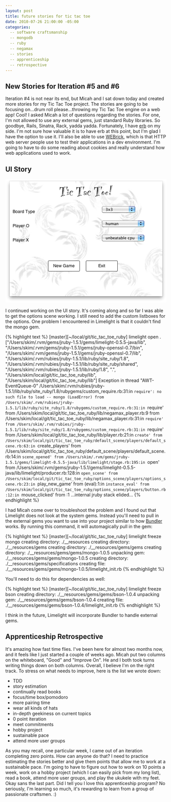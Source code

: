 ```yaml
---
layout: post
title: future stories for tic tac toe
date: 2010-07-26 21:00:00 -05:00
categories:
  -- software craftsmanship
  -- mongodb
  -- ruby
  -- negamax
  -- stories
  -- apprenticeship
  -- retrospective
---
```


## New Stories for Iteration #5 and #6

Iteration #4 is not near its end, but Micah and I sat down today and created more stories for my Tic Tac Toe project.  The stories are going to be focusing on...drum roll please...throwing my Tic Tac Toe engine on a web app!  Cool!  I asked Micah a lot of questions regarding the stories.  For one, I'm not allowed to use any external gems, just standard Ruby libraries.  So goodbye, Rails, Sinatra, Rack, yadda yadda.  Fortunately, I have [erb](http://en.wikipedia.org/wiki/ERuby) on my side.  I'm not sure how valuable it is to have erb at this point, but I'm glad I have the option to use it.  I'll also be able to use [WEBrick](http://en.wikipedia.org/wiki/WEBrick), which is that HTTP web server people use to test their applications in a dev environment.  I'm going to have to do some reading about cookies and really understand how web applications used to work. 

## UI Story

![TTT Options Scene](/images/ttt_options_scene.jpg)

I continued working on the UI story.  It's coming along and so far I was able to get the options scene working.  I still need to add the custom listboxes for the options.  One problem I encountered in Limelight is that it couldn't find the mongo gem.  

{% highlight text %}
[master][~/local/git/tic_tac_toe_ruby] limelight open .
["/Users/skim/.rvm/gems/jruby-1.5.1/gems/limelight-0.5.5-java/lib", "/Users/skim/.rvm/gems/jruby-1.5.1/gems/jruby-openssl-0.7/bin", "/Users/skim/.rvm/gems/jruby-1.5.1/gems/jruby-openssl-0.7/lib", "/Users/skim/.rvm/rubies/jruby-1.5.1/lib/ruby/site_ruby/1.8", "/Users/skim/.rvm/rubies/jruby-1.5.1/lib/ruby/site_ruby/shared", "/Users/skim/.rvm/rubies/jruby-1.5.1/lib/ruby/1.8", ".", "/Users/skim/local/git/tic_tac_toe_ruby/lib", "/Users/skim/local/git/tic_tac_toe_ruby/lib"]
Exception in thread "AWT-EventQueue-0" /Users/skim/.rvm/rubies/jruby-1.5.1/lib/ruby/site_ruby/1.8/rubygems/custom_require.rb:31:in `require': no such file to load -- mongo (LoadError)
	from /Users/skim/.rvm/rubies/jruby-1.5.1/lib/ruby/site_ruby/1.8/rubygems/custom_require.rb:31:in `require'
	from /Users/skim/local/git/tic_tac_toe_ruby/lib/negamax_player.rb:9
	from /Users/skim/local/git/tic_tac_toe_ruby/lib/negamax_player.rb:31:in `require'
	from /Users/skim/.rvm/rubies/jruby-1.5.1/lib/ruby/site_ruby/1.8/rubygems/custom_require.rb:31:in `require'
	from /Users/skim/local/git/tic_tac_toe_ruby/lib/player.rb:21:in `create'
	from /Users/skim/local/git/tic_tac_toe_ruby/default_scene/players/default_scene.rb:63:in `create_players'
	from /Users/skim/local/git/tic_tac_toe_ruby/default_scene/players/default_scene.rb:14:in `scene_opened'
	from /Users/skim/.rvm/gems/jruby-1.5.1/gems/limelight-0.5.5-java/lib/limelight/stage.rb:195:in `open'
	from /Users/skim/.rvm/gems/jruby-1.5.1/gems/limelight-0.5.5-java/lib/limelight/producer.rb:128:in `open_scene'
	from /Users/skim/local/git/tic_tac_toe_ruby/options_scene/players/options_scene.rb:23:in `play_new_game'
	from (eval):1:in `instance_eval'
	from /Users/skim/local/git/tic_tac_toe_ruby/options_scene/players/button.rb:12:in `mouse_clicked'
	from :1
	...internal jruby stack elided...
{% endhighlight %}

I had Micah come over to troubleshoot the problem and I found out that Limelight does not look at the system gems.  Instead you'll need to pull in the external gems you want to use into your project similar to how [Bundler](http://gembundler.com/) works.  By running this command, it will automagically pull in the gem:

{% highlight text %}
[master][~/local/git/tic_tac_toe_ruby] limelight freeze mongo
	creating directory:  ./__resources
	creating directory:  ./__resources/gems
	creating directory:  ./__resources/gems/gems
	creating directory:  ./__resources/gems/gems/mongo-1.0.5
	unpacking gem:       ./__resources/gems/gems/mongo-1.0.5
	creating directory:  ./__resources/gems/specifications
	creating file:       ./__resources/gems/gems/mongo-1.0.5/limelight_init.rb
{% endhighlight %}

You'll need to do this for dependencies as well:

{% highlight text %}
[master][~/local/git/tic_tac_toe_ruby] limelight freeze bson
	creating directory:  ./__resources/gems/gems/bson-1.0.4
	unpacking gem:       ./__resources/gems/gems/bson-1.0.4
	creating file:       ./__resources/gems/gems/bson-1.0.4/limelight_init.rb
{% endhighlight %}

I think in the future, Limelight will incorporate Bundler to handle external gems.

## Apprenticeship Retrospective

It's amazing how fast time flies.  I've been here for almost two months now, and it feels like I just started a couple of weeks ago.  Micah put two columns on the whiteboard, "Good" and "Improve On".  He and I both took turns writing things down on both columns.  Overall, I believe I'm on the right track.  To stress on what needs to improve, here is the list we wrote down:

* TDD
* story estimation
* continually read books
* focus/time box/pomodoro
* more pairing time
* wear all kinds of hats
* in-depth geekiness on current topics
* 0 point iteration
* meet commitments
* hobby project
* sustainable pace
* attend more user groups

As you may recall, one particular week, I came out of an iteration completing zero points.  How can anyone do that?  I need to practice estimating the stories better and give them points that allow me to work at a sustainable pace.  I'm going to have to figure out how to work on 10 points a week, work on a hobby project (which I can easily pick from my long list), read a book, attend more user groups, and play the ukukele with my feet.  Okay sans the last part.  Did I tell you I love this apprenticeship program?  No seriously, I'm learning so much, it's rewarding to learn from a group of passionate craftsmen. :)
